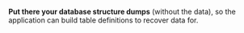 **Put there your database structure dumps** (without the data), so the application can build table definitions to recover data for.
